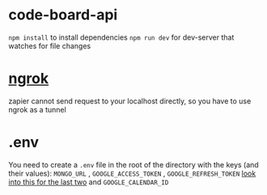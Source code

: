 # code-board-api
`npm install` to install dependencies
`npm run dev` for dev-server that watches for file changes
# [ngrok](https://ngrok.com/)
zapier cannot send request to your localhost directly, so you have to use ngrok as a tunnel
# .env
You need to create a `.env` file in the root of the directory with the keys (and their values): 
`MONGO_URL` , `GOOGLE_ACCESS_TOKEN` , `GOOGLE_REFRESH_TOKEN` [look into this for the last two](https://stackoverflow.com/questions/33829108/google-oauth-refresh-token-long-lived-solutions)
and `GOOGLE_CALENDAR_ID` 